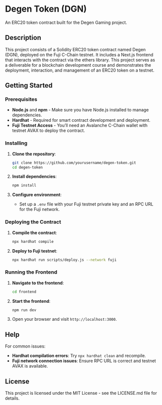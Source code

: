 # Degen Token (DGN)

An ERC20 token contract built for the Degen Gaming project.

## Description

This project consists of a Solidity ERC20 token contract named Degen (DGN), deployed on the Fuji C-Chain testnet. It includes a Next.js frontend that interacts with the contract via the ethers library. This project serves as a deliverable for a blockchain development course and demonstrates the deployment, interaction, and management of an ERC20 token on a testnet.

## Getting Started

### Prerequisites

- **Node.js** and **npm** - Make sure you have Node.js installed to manage dependencies.
- **Hardhat** - Required for smart contract development and deployment.
- **Fuji Testnet Access** - You’ll need an Avalanche C-Chain wallet with testnet AVAX to deploy the contract.

### Installing

1. **Clone the repository**:
   ```bash
   git clone https://github.com/yourusername/degen-token.git
   cd degen-token
   ```
2. **Install dependencies**:
   ```bash
   npm install
   ```

3. **Configure environment**:
   - Set up a `.env` file with your Fuji testnet private key and an RPC URL for the Fuji network.

### Deploying the Contract

1. **Compile the contract**:
   ```bash
   npx hardhat compile
   ```

2. **Deploy to Fuji testnet**:
   ```bash
   npx hardhat run scripts/deploy.js --network fuji
   ```

### Running the Frontend

1. **Navigate to the frontend**:
   ```bash
   cd frontend
   ```

2. **Start the frontend**:
   ```bash
   npm run dev
   ```

3. Open your browser and visit `http://localhost:3000`.

## Help

For common issues:

- **Hardhat compilation errors**: Try `npx hardhat clean` and recompile.
- **Fuji network connection issues**: Ensure RPC URL is correct and testnet AVAX is available.


## License

This project is licensed under the MIT License - see the LICENSE.md file for details.
